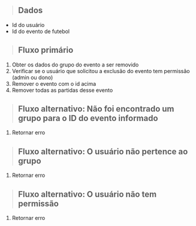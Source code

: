 > ## Dados
* Id do usuário
* Id do evento de futebol

> ## Fluxo primário
1. Obter os dados do grupo do evento a ser removido
2. Verificar se o usuário que solicitou a exclusão do evento tem permissão (admin ou dono)
3. Remover o evento com o id acima
4. Remover todas as partidas desse evento 

> ## Fluxo alternativo: Não foi encontrado um grupo para o ID do evento informado
1. Retornar erro

> ## Fluxo alternativo: O usuário não pertence ao grupo
1. Retornar erro

> ## Fluxo alternativo: O usuário não tem permissão
1. Retornar erro




